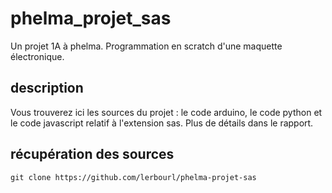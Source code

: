 # phelma_projet_sas
Un projet 1A à phelma. Programmation en scratch d'une maquette électronique.

## description
Vous trouverez ici les sources du projet : le code arduino, le code python et le code javascript relatif à l'extension sas. Plus de détails dans le rapport.

## récupération des sources
`git clone https://github.com/lerbourl/phelma-projet-sas`
